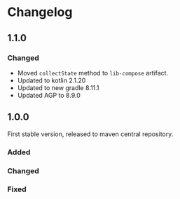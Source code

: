 # Changelog

## 1.1.0

### Changed
- Moved `collectState` method to `lib-compose` artifact.
- Updated to kotlin 2.1.20
- Updated to new gradle 8.11.1
- Updated AGP to 8.9.0


## 1.0.0

First stable version, released to maven central repository.

### Added
### Changed
### Fixed